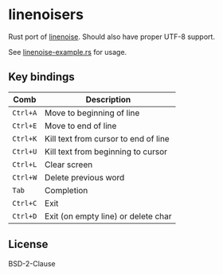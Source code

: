 linenoisers
===========

Rust port of [linenoise](https://github.com/antirez/linenoise).
Should also have proper UTF-8 support.

See [linenoise-example.rs](linenoise-example.rs) for usage.

## Key bindings

| Comb     | Description                          |
|----------|--------------------------------------|
| `Ctrl+A` | Move to beginning of line            |
| `Ctrl+E` | Move to end of line                  |
| `Ctrl+K` | Kill text from cursor to end of line |
| `Ctrl+U` | Kill text from beginning to cursor   |
| `Ctrl+L` | Clear screen                         |
| `Ctrl+W` | Delete previous word                 |
| `Tab`    | Completion                           |
| `Ctrl+C` | Exit                                 |
| `Ctrl+D` | Exit (on empty line) or delete char  |


## License

BSD-2-Clause
